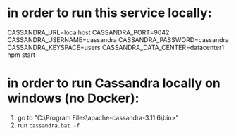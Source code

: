 # in order to run this service locally:

CASSANDRA_URL=localhost CASSANDRA_PORT=9042 CASSANDRA_USERNAME=cassandra CASSANDRA_PASSWORD=cassandra CASSANDRA_KEYSPACE=users CASSANDRA_DATA_CENTER=datacenter1 npm start

# in order to run Cassandra locally on windows (no Docker):

1. go to "C:\Program Files\apache-cassandra-3.11.6\bin>"
2. run `cassandra.bat -f`
